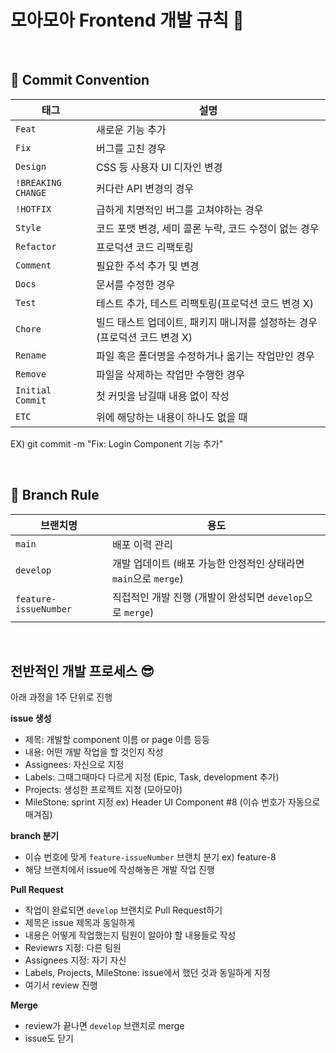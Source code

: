 # 모아모아 Frontend 개발 규칙 🐷

<br/>

## 📌 Commit Convention

|**태그**|**설명**|
|------|---|
|`Feat`|새로운 기능 추가|
|`Fix`|버그를 고친 경우|
|`Design`|CSS 등 사용자 UI 디자인 변경|
|`!BREAKING CHANGE`|커다란 API 변경의 경우|
|`!HOTFIX`|급하게 치명적인 버그를 고쳐야하는 경우|
|`Style`|코드 포맷 변경, 세미 콜론 누락, 코드 수정이 없는 경우|
|`Refactor`|프로덕션 코드 리팩토링|
|`Comment`|필요한 주석 추가 및 변경|
|`Docs`|문서를 수정한 경우|
|`Test`|테스트 추가, 테스트 리팩토링(프로덕션 코드 변경 X)|
|`Chore`|빌드 태스트 업데이트, 패키지 매니저를 설정하는 경우(프로덕션 코드 변경 X)|
|`Rename`|파일 혹은 폴더명을 수정하거나 옮기는 작업만인 경우|
|`Remove`|파일을 삭제하는 작업만 수행한 경우|
|`Initial Commit`|첫 커밋을 남길때 내용 없이 작성|
|`ETC`|위에 해당하는 내용이 하나도 없을 때|

EX) git commit -m "Fix: Login Component 기능 추가"


<br/>

## 📌 Branch Rule
|**브랜치명**|**용도**|
|------|---|
|`main`|배포 이력 관리|
|`develop`|개발 업데이트 (배포 가능한 안정적인 상태라면 `main`으로 `merge`)|
|`feature-issueNumber`|직접적인 개발 진행 (개발이 완성되면 `develop`으로 `merge`)|

<br/>

## 전반적인 개발 프로세스 😎
아래 과정을 1주 단위로 진행

**issue 생성**
- 제목: 개발할 component 이름 or page 이름 등등
- 내용: 어떤 개발 작업을 할 것인지 작성
- Assignees: 자신으로 지정
- Labels: 그때그때마다 다르게 지정 (Epic, Task, development 추가)
- Projects: 생성한 프로젝트 지정 (모아모아)
- MileStone: sprint 지정
ex) Header UI Component #8 (이슈 번호가 자동으로 매겨짐)

**branch 분기**
- 이슈 번호에 맞게 `feature-issueNumber` 브랜치 분기 ex) feature-8
- 해당 브랜치에서 issue에 작성해놓은 개발 작업 진행

**Pull Request**
- 작업이 완료되면 `develop` 브랜치로 Pull Request하기
- 제목은 issue 제목과 동일하게
- 내용은 어떻게 작업했는지 팀원이 알아야 할 내용들로 작성
- Reviewrs 지정: 다른 팀원
- Assignees 지정: 자기 자신
- Labels, Projects, MileStone: issue에서 했던 것과 동일하게 지정
- 여기서 review 진행

**Merge**
- review가 끝나면 `develop` 브랜치로 merge
- issue도 닫기
